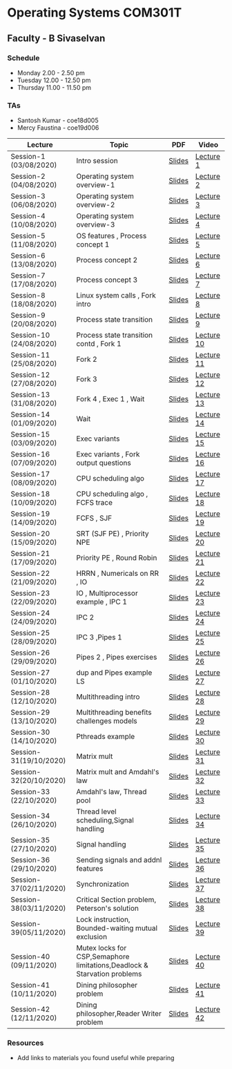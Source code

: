 # Operating Systems COM301T
##  Faculty - B Sivaselvan
### Schedule 
- Monday 2.00 - 2.50 pm  
- Tuesday 12.00 - 12.50 pm
- Thursday 11.00 - 11.50 pm
### TAs  
-  Santosh Kumar - coe18d005
-  Mercy Faustina - coe19d006


|Lecture |Topic |PDF|Video|
|---|---|---|---|
| Session-1 (03/08/2020) | Intro session  |[Slides](https://drive.google.com/file/d/1XdddrKAFlPqaBD5rmCpQ90mruWHBhDtY/preview) |[Lecture 1](https://drive.google.com/file/d/1njmGfrf4NZcUyCG1IyG2Uc_WyvNnpZxu/preview) |
| Session-2 (04/08/2020)| Operating system overview-1   |[Slides](https://drive.google.com/file/d/1cq_zFfFxgq3aee7VC3KSrvgI7klhPRuO/preview) |[Lecture 2](https://drive.google.com/file/d/1eyoCSHJh1e76u71Ej1UmW3hTHIeM-ADV/preview) | 
| Session-3 (06/08/2020) |  Operating system overview-2  |[Slides](https://drive.google.com/file/d/19SzeKIcYZD0MQvIk076-ykMdD7aYh205/preview) |[Lecture 3](https://drive.google.com/file/d/1hmMPNqIzfP9t6GBLbu9ryPt6-sFTsQ5A/preview)|
| Session-4 (10/08/2020) |  Operating system overview-3  |[Slides](https://drive.google.com/file/d/1H19D-bUvr-hrrS_MoYsoQfpakHeC06ea/preview) |[Lecture 4](https://drive.google.com/file/d/1DAXE6e4HpPaxsmEbHzUxKuyYzXnAGdaK/preview)|
| Session-5 (11/08/2020)| OS features , Process concept 1 |[Slides](https://drive.google.com/file/d/1jyAraU24dDVmkU2Plx_KPoSS_Gl5d1RN/view)|[Lecture 5](https://drive.google.com/file/d/1lLtSWNqbasGqFFfHOuv6G95YW_agHyFB/view)|
| Session-6 (13/08/2020) |Process concept  2 |[Slides](https://drive.google.com/file/d/1c2u9FJxTghIFL_z6fSP7ItyR_LlR9kVE/view)|[Lecture 6](https://drive.google.com/file/d/1craD2y8rT6g0j0T-u2gw4k974XZuhpkk/view)|
| Session-7 (17/08/2020) |Process concept 3    |[Slides](https://drive.google.com/file/d/1Q4cpqwcHRJXsNZOmSj-fnCdTre_8hqQ3/view)|[Lecture 7](https://drive.google.com/file/d/1f5u9raEsDvc5hh1CIR4WntNYA16XXm3C/view)|
| Session-8 (18/08/2020) | Linux system calls , Fork intro   |[Slides](https://drive.google.com/file/d/1S6Q57MGlmzQEI8r4ve0A-FQOUifMKmLm/view)|[Lecture 8](https://drive.google.com/file/d/1OCT-PlMbYxjN3PrFaNToQlBginC24uHp/view)|
| Session-9 (20/08/2020) |  Process state transition  |[Slides](https://drive.google.com/file/d/13FoSTUpVI0UbPV2jCY1ZO6ecSWFHkaV0/view)|[Lecture 9](https://drive.google.com/file/d/1gG4rE5N1_qR9qu3pkeSX_WE8ONHt9U4g/view)|
| Session-10 (24/08/2020) |Process state transition contd , Fork 1    |[Slides](https://drive.google.com/file/d/18kouwQuSxQkra7ESiL3PFU1OA-V9KZY_/view)|[Lecture 10](https://drive.google.com/file/d/1lrjtinvunednlEHtcmXgFsp7ecHLKPvX/view)|
| Session-11 (25/08/2020) | Fork 2   |[Slides](https://drive.google.com/file/d/1M336rC9woHTe09Mov47Fk62XOtrCmGA3/view)|[Lecture 11](https://drive.google.com/file/d/1eEbCF9SmzU53nsrpM0ZfWdW17Rdfm5QY/view)|
| Session-12 (27/08/2020) | Fork 3   |[Slides](https://drive.google.com/file/d/19VpOUyMTmeHqsxpTWLuwfkL12vy2Mj9e/view)|[Lecture 12](https://drive.google.com/file/d/1EYPZssmxvU8BnJA1TvQ0M6cyuEDFr1QR/view)|
| Session-13 (31/08/2020) | Fork 4 , Exec 1 , Wait     |[Slides](https://drive.google.com/file/d/1FQJe_wwfsJCX-YlrIBx3AyI0FFcWwRWT/view)|[Lecture 13](https://drive.google.com/file/d/1wjPu0iJ0h7zIL2YyAcFdoQot4ellzb4P/view)|
| Session-14 (01/09/2020) | Wait    |[Slides](https://drive.google.com/file/d/1NmsA47Zpix5GuYyZj5lQZwDtMx66IlKG/view)|[Lecture 14](https://drive.google.com/file/d/1rg88yvW6A4_wO-xEjOvHmbHdcUMd47_N/view)|
| Session-15 (03/09/2020) | Exec variants   |[Slides](https://drive.google.com/file/d/1H-8UUbZCOC6reh02tksNe8GbWmW7HLbF/view)|[Lecture 15](https://drive.google.com/file/d/14Vd45ckvlo3CD2KJE6axFdy67YBrwrZN/view)|
| Session-16 (07/09/2020) |  Exec variants , Fork output questions   |[Slides](https://drive.google.com/file/d/18rRIVdcZTEECYB2x3gTZF7G2iPnqNhyB/view)|[Lecture 16](https://drive.google.com/file/d/1o6_JkJUEUX7Ei6UjMTqitQJWemp5wSzP/view)|
| Session-17 (08/09/2020)| CPU scheduling algo    |[Slides](https://drive.google.com/file/d/1HPrbKNJ9B66lf-rzPgxJwKS4VeRt3MDx/view)|[Lecture 17](https://drive.google.com/file/d/1Ffe0a4d7BCcD3xENzzf9RU1E5jxWFf4f/view)|
| Session-18 (10/09/2020)|  CPU scheduling algo , FCFS trace   |[Slides](https://drive.google.com/file/d/1oKAnX7zNyAEKxtfJW8wDOEa34DQXs2Tl/view)|[Lecture 18](https://drive.google.com/file/d/15pFpzdo92kDrBfrtZPcsMcwWnYvIUjd6/view)|
| Session-19 (14/09/2020)| FCFS , SJF   |[Slides](https://drive.google.com/file/d/1s0O7nr1gmCiPvycExY8rNP4V8U_wFiRg/view)|[Lecture 19](https://drive.google.com/file/d/1mF8HjUku9zPAXZFzxXs0FPT-K7gn0HQa/view)|
| Session-20 (15/09/2020) | SRT (SJF PE) , Priority NPE   |[Slides](https://drive.google.com/file/d/1B_XQ9k7o9Rnq7vbbeoDjO6kKlLHERqs4/view)|[Lecture 20](https://drive.google.com/file/d/12GHLNaEyorl7vSl85yVnuqbNlyRRYP55/view)|
| Session-21 (17/09/2020) |  Priority PE , Round Robin   |[Slides](https://drive.google.com/file/d/1s7Rw2ZRjseBWnr4Ha1xaJQp2meGDmic8/view)|[Lecture 21](https://drive.google.com/file/d/1h7VXhhhAL3kxLCHS7ysE07DPfgRPieB_/view)|
| Session-22 (21/09/2020) | HRRN , Numericals on RR , IO   |[Slides](https://drive.google.com/file/d/1RHj1MtOBLhOeWMKeVzr3WgCIxFrW2D5d/view)|[Lecture 22](https://drive.google.com/file/d/1DU0cwBsddolHqVvJ7pvHIF2ixqMpoBBo/view)|
| Session-23 (22/09/2020) |  IO , Multiprocessor example , IPC 1  |[Slides](https://drive.google.com/file/d/1e-reLJJ-Ti1sNoLfo4t_EFQocvAQe4Wm/view)|[Lecture 23](https://drive.google.com/file/d/1JK0RqqbwY4jqUSWSgeNztDwNTUPanyPr/view)|
| Session-24 (24/09/2020) |  IPC 2  |[Slides](https://drive.google.com/file/d/1aQlZu5Kt4W_0hG7B38sy2S3PSFx2ugxC/view)|[Lecture 24](https://drive.google.com/file/d/18YR6dYNBk4H5OSlnD7dy_CGpybGqY-se/view)|
| Session-25 (28/09/2020) |  IPC 3 ,Pipes 1  |[Slides](https://drive.google.com/file/d/18lFBG5QTAibtaMDZ-XgYcrS-Y9SyA5Fq/view)|[Lecture 25](https://drive.google.com/file/d/1kHkvxW2_Ry8TtYjmmJqcaVDbBNw_JUFb/view)|
| Session-26 (29/09/2020) | Pipes 2 , Pipes exercises   |[Slides](https://drive.google.com/file/d/1vIovVS86OOdzMZai7U5RHuEljgizZ12q/view)|[Lecture 26](https://drive.google.com/file/d/1iy4KE6MD0iHVmTkH2R99HTVtGfMGNKci/view)|
| Session-27 (01/10/2020) |dup and Pipes example LS  |[Slides](https://drive.google.com/file/d/1Jp8fVtwUventti4SZUtRHvi6OlnfMPGP/view)|[Lecture 27](https://drive.google.com/file/d/1l8XNoTKKmFe76gJWyn_xo1mTDvhcKENV/view)|
| Session-28 (12/10/2020) |Multithreading intro   |[Slides](https://drive.google.com/file/d/1GWUlwq0qT2VVhfdOzzz0HBB6YvxkhqKG/view)|[Lecture 28](https://drive.google.com/file/d/1dyuEjxA-zVQLs7kzIDzMDZ1aWN290Ymk/view)|
| Session-29 (13/10/2020) |Multithreading benefits challenges models   |[Slides](https://drive.google.com/file/d/1_N30aN2uJoNzJhjgekXVi6ODHKqxX0fV/view)|[Lecture 29](https://drive.google.com/file/d/1TpAFEZuP3HuQNLPCKyuKjTgKvRmtBrzp/view)|
| Session-30 (14/10/2020) | Pthreads example   |[Slides](https://drive.google.com/file/d/1KjakFjldOIhxJDxm6OqxaoJRGHPEiWLU/view)|[Lecture 30](https://drive.google.com/file/d/1SUsKnlefsjxgIt1titX1XOZ3oY-QDigo/view)|
| Session- 31(19/10/2020) |Matrix mult|[Slides](https://drive.google.com/file/d/1R8dHfCilZjwToCa-SIqjDj9NMyA9vdCJ/view)|[Lecture 31](https://drive.google.com/file/d/1AHSsBoI11aBBs7CQcjuYaxuv5Q2N7uQx/view)|
| Session- 32(20/10/2020) |Matrix mult and Amdahl's law    |[Slides](https://drive.google.com/file/d/1OZjzUHZ2Z-ou5CYPtsRwpjganr-p4B0C/view)|[Lecture 32 ](https://drive.google.com/file/d/1rMZa88mLyYjIthLk_TuA1IgWmOBbTCzQ/view)|
| Session-33 (22/10/2020) |Amdahl's law, Thread pool|[Slides](https://drive.google.com/file/d/1TGnnN_gP5zPgqaATOrCpD-b-n7_uS0Ou/view)|[Lecture 33](https://drive.google.com/file/d/1yCFqPnLlXLewag4NbBiBM6_fCUahEFfR/view)|
| Session-34 (26/10/2020) |Thread level scheduling,Signal handling   |[Slides](https://drive.google.com/file/d/1Jq0ubvVBCTEnL21crTwGjZB_wsKfGbVO/view)|[Lecture 34](https://drive.google.com/file/d/14zZA1yI4Qui1iSwrZ4GEQquyESGgwbvH/view)|
| Session-35 (27/10/2020) |Signal handling|[Slides](https://drive.google.com/file/d/1Z9w1Iq__fNC4VtBoN2vMLiAMh41_5CcR/view)|[Lecture 35](https://drive.google.com/file/d/1RnOfnSQDEyjM4q8c50HD6sU2GugWYf4X/view)|
| Session-36 (29/10/2020) |Sending signals and addnl features  |[Slides](https://drive.google.com/file/d/1PVupfGdpZ-U4ZLKepyjLnQN2ZBIoLAgc/view)|[Lecture 36](https://drive.google.com/file/d/1CdAt6O_HzlKjHBBxMJ_LtDqoBFfhv4ba/view)|
| Session-37(02/11/2020) |Synchronization|[Slides](https://drive.google.com/file/d/1e0xH7jvg52V9AFF-xJLEXZ9a5KJZzwFC/view)|[Lecture 37 ](https://drive.google.com/file/d/1Kf1NFXMsPEKCGdm66GqP9S0LS6S_DdFb/view)|
| Session-38(03/11/2020) |Critical Section problem, Peterson's solution|[Slides](https://drive.google.com/file/d/1rLGi2PHYJgBAg1BmJGWHMhrIACqWi7yZ/view)|[Lecture 38](https://drive.google.com/file/d/1iOufgpiBE7QP8jS8uPUGjj6RuJiTyfJo/view)|
| Session-39(05/11/2020) | Lock instruction, Bounded-waiting mutual exclusion|[Slides](https://drive.google.com/file/d/186mIDj7cyYwY-kK937BTzkR4Ai5NiOnn/view)|[Lecture 39](https://drive.google.com/file/d/1n04HChy17bF4VVoHIP9fNtG2spncrXgj/view)|
| Session-40 (09/11/2020) |Mutex locks for CSP,Semaphore limitations,Deadlock & Starvation problems|[Slides](https://drive.google.com/file/d/13uRA7GkoNPD8OcS1ki8u9HETJ7CxzbIC/view)|[Lecture 40](https://drive.google.com/file/d/1fWTLk_HGxUyIQo4Es7X2EdlBuKJmz4kq/view)|
| Session-41 (10/11/2020) |Dining philosopher problem|[Slides](https://drive.google.com/file/d/1Lofub7Lg9FzrFqhUrASR_oAGeCT9urHQ/view)|[Lecture 41](https://drive.google.com/file/d/14d-8ynwbeDDg_vjSrcnurriaj_ECA1ph/view)|
| Session-42 (12/11/2020) |Dining philosopher,Reader Writer problem|[Slides](https://drive.google.com/file/d/1Ubc-lQ9tfug-OPHUEYb4RB5wKHJW6HoK/view)|[Lecture 42](https://drive.google.com/file/d/1gNe3YbEyF4zYxIicWTMqaQaWKzi-xIjU/view)|

<!--
| Session- (//2020) |    |[Slides]() |[Lecture ]()|
| Session- (//2020) |    |[Slides]() |[Lecture ]()|
-->
### Resources 
- Add links to materials you found useful while preparing 
